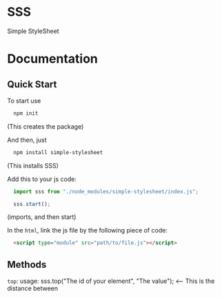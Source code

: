# SSS
Simple StyleSheet

# Documentation
## Quick Start
To start use 
```bash
  npm init
```
(This creates the package)

And then, just
```bash
  npm install simple-stylesheet
```

(This installs SSS)

Add this to your js code:
```javascript
  import sss from "./node_modules/simple-stylesheet/index.js";

  sss.start();
```

(imports, and then start)

In the `html`, link the js file by the following piece of code:
```html
  <script type="module" src="path/to/file.js"></script>
```

## Methods

`top`: usage: sss.top("The id of your element", "The value");  <-- This is the distance between
